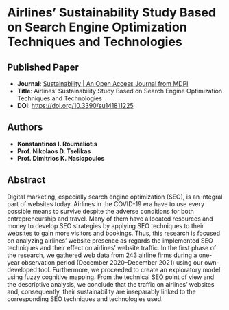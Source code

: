# Airlines’ Sustainability Study Based on Search Engine Optimization Techniques and Technologies 

## Published Paper
* **Journal**: [Sustainability | An Open Access Journal from MDPI](https://www.mdpi.com/journal/sustainability)
* **Title**: Airlines’ Sustainability Study Based on Search Engine Optimization Techniques and Technologies 
* **DOI**: https://doi.org/10.3390/su141811225

## Authors
* **Konstantinos I. Roumeliotis**
* **Prof. Nikolaos D. Tselikas**
* **Prof. Dimitrios K. Nasiopoulos**

## Abstract
 Digital marketing, especially search engine optimization (SEO), is an integral part of websites today. Airlines in the COVID-19 era have to use every possible means to survive despite the adverse conditions for both entrepreneurship and travel. Many of them have allocated resources and money to develop SEO strategies by applying SEO techniques to their websites to gain more visitors and bookings. Thus, this research is focused on analyzing airlines’ website presence as regards the implemented SEO techniques and their effect on airlines’ website traffic. In the first phase of the research, we gathered web data from 243 airline firms during a one-year observation period (December 2020–December 2021) using our own-developed tool. Furthermore, we proceeded to create an exploratory model using fuzzy cognitive mapping. From the technical SEO point of view and the descriptive analysis, we conclude that the traffic on airlines’ websites and, consequently, their sustainability are inseparably linked to the corresponding SEO techniques and technologies used.

